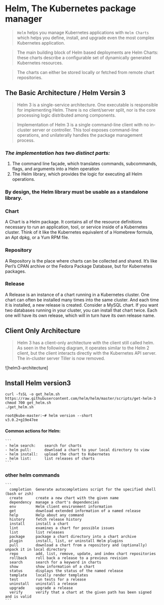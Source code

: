 # Helm, The Kubernetes package manager

> `Helm` helps you manage Kubernetes applications with `Helm Charts` which helps you define, install, and upgrade even the most complex Kubernetes application.

> The main building block of Helm based deployments are Helm Charts: these charts describe a configurable set of dynamically generated Kubernetes resources. 

> The charts can either be stored locally or fetched from remote chart repositories.

## The Basic Architecture / Helm Versin 3

> Helm 3 is a single-service architecture. One executable is responsible for implementing Helm. There is no client/server split, nor is the core processing logic distributed among components.

> Implementation of Helm 3 is a single command-line client with no in-cluster server or controller. This tool exposes command-line operations, and unilaterally handles the package management process.

### ***The implementation has two distinct parts:***

1.    The command line façade, which translates commands, subcommands, flags, and arguments into a Helm operation
2.    The Helm library, which provides the logic for executing all Helm operations.

### **By design, the Helm library must be usable as a standalone library.**

### Chart 
A Chart is a Helm package. It contains all of the resource definitions necessary to run an application, tool, or service inside of a Kubernetes cluster. Think of it like the Kubernetes equivalent of a Homebrew formula, an Apt dpkg, or a Yum RPM file.

### Repository 
A Repository is the place where charts can be collected and shared. It’s like Perl’s CPAN archive or the Fedora Package Database, but for Kubernetes packages.

### Release 
A Release is an instance of a chart running in a Kubernetes cluster. One chart can often be installed many times into the same cluster. And each time it is installed, a new release is created. Consider a MySQL chart. If you want two databases running in your cluster, you can install that chart twice. Each one will have its own release, which will in turn have its own release name.


## Client Only Architecture

> Helm 3 has a client-only architecture with the client still called helm. As seen in the following diagram, it operates similar to the Helm 2 client, but the client interacts directly with the Kubernetes API server. The in-cluster server Tiller is now removed.

![helm3-architecture]


## Install Helm version3

   ```
   curl -fsSL -o get_helm.sh https://raw.githubusercontent.com/helm/helm/master/scripts/get-helm-3
   chmod 700 get_helm.sh
   ./get_helm.sh
   ```
   ```
   root@kube-master:~# helm version --short
   v3.0.2+g19e47ee
   ```

#### Common actions for Helm:

	```
	- helm search:    search for charts
	- helm pull:      download a chart to your local directory to view
	- helm install:   upload the chart to Kubernetes
	- helm list:      list releases of charts
	```

### other helm commands

	```
	  completion  Generate autocompletions script for the specified shell (bash or zsh)
	  create      create a new chart with the given name
	  dependency  manage a chart's dependencies
	  env         Helm client environment information
	  get         download extended information of a named release
	  help        Help about any command
	  history     fetch release history
	  install     install a chart
	  lint        examines a chart for possible issues
	  list        list releases
	  package     package a chart directory into a chart archive
	  plugin      install, list, or uninstall Helm plugins
	  pull        download a chart from a repository and (optionally) unpack it in local directory
	  repo        add, list, remove, update, and index chart repositories
	  rollback    roll back a release to a previous revision
	  search      search for a keyword in charts
	  show        show information of a chart
	  status      displays the status of the named release
	  template    locally render templates
	  test        run tests for a release
	  uninstall   uninstall a release
	  upgrade     upgrade a release
	  verify      verify that a chart at the given path has been signed and is valid
	```
